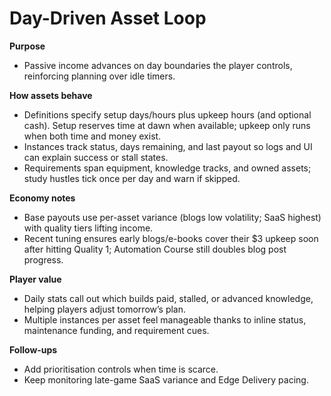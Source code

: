 # Day-Driven Asset Loop

**Purpose**
- Passive income advances on day boundaries the player controls, reinforcing planning over idle timers.

**How assets behave**
- Definitions specify setup days/hours plus upkeep hours (and optional cash). Setup reserves time at dawn when available; upkeep only runs when both time and money exist.
- Instances track status, days remaining, and last payout so logs and UI can explain success or stall states.
- Requirements span equipment, knowledge tracks, and owned assets; study hustles tick once per day and warn if skipped.

**Economy notes**
- Base payouts use per-asset variance (blogs low volatility; SaaS highest) with quality tiers lifting income.
- Recent tuning ensures early blogs/e-books cover their $3 upkeep soon after hitting Quality 1; Automation Course still doubles blog post progress.

**Player value**
- Daily stats call out which builds paid, stalled, or advanced knowledge, helping players adjust tomorrow’s plan.
- Multiple instances per asset feel manageable thanks to inline status, maintenance funding, and requirement cues.

**Follow-ups**
- Add prioritisation controls when time is scarce.
- Keep monitoring late-game SaaS variance and Edge Delivery pacing.
